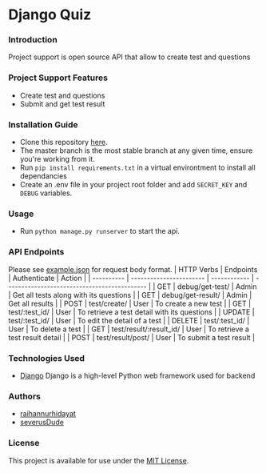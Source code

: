 # Django Quiz
### Introduction
Project support is open source API that allow to create test and questions
### Project Support Features
* Create test and questions
* Submit and get test result
### Installation Guide
* Clone this repository [here](https://github.com/raihannurhidayat/Project-PAK-QUIZ.git).
* The master branch is the most stable branch at any given time, ensure you're working from it.
* Run `pip install requirements.txt` in a virtual environtment to install all dependancies
* Create an .env file in your project root folder and add `SECRET_KEY` and `DEBUG` variables.
### Usage
* Run `python manage.py runserver` to start the api.
### API Endpoints
Please see [example.json](https://github.com/raihannurhidayat/Project-PAK-QUIZ/blob/master/server/example.json) for request body format.
| HTTP Verbs | Endpoints               | Authenticate | Action                                       |
| ---------- | ----------------------- | ------------ | -------------------------------------------- |
| GET        | debug/get-test/         | Admin        | Get all tests along with its questions       |
| GET        | debug/get-result/       | Admin        | Get all results                              |
| POST       | test/create/            | User         | To create a new test                         |
| GET        | test/:test_id/          | User         | To retrieve a test detail with its questions |
| UPDATE     | test/:test_id/          | User         | To edit the detail of a test                 |
| DELETE     | test/:test_id/          | User         | To delete a test                             |
| GET        | test/result/:result_id/ | User         | To retrieve a test result detail             |
| POST       | test/result/post/       | User         | To submit a test result                      |
### Technologies Used
* [Django](https://www.djangoproject.com/) Django is a high-level Python web framework used for backend
### Authors
* [raihannurhidayat](https://github.com/raihannurhidayat)
* [severusDude](https://github.com/severusDude)
### License
This project is available for use under the [MIT License](https://github.com/raihannurhidayat/Project-PAK-QUIZ/blob/a6e7dc23f7771ff5d78f5d4736559accd6b2d637/server/django-quiz-app/LICENSE).